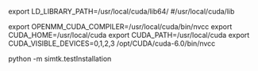export LD_LIBRARY_PATH=/usr/local/cuda/lib64/
#/usr/local/cuda/lib

export OPENMM_CUDA_COMPILER=/usr/local/cuda/bin/nvcc
export CUDA_HOME=/usr/local/cuda
export CUDA_PATH=/usr/local/cuda
export CUDA_VISIBLE_DEVICES=0,1,2,3
/opt/CUDA/cuda-6.0/bin/nvcc

python -m simtk.testInstallation

